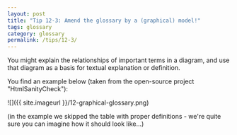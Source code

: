 ```yaml
---
layout: post
title: "Tip 12-3: Amend the glossary by a (graphical) model!"
tags: glossary
category: glossary
permalink: /tips/12-3/
---
```


You might explain the relationships of important terms in a diagram,
and use that diagram as a basis for textual explanation or definition.

You find an example below (taken from the open-source project "HtmlSanityCheck"):

![]({{ site.imageurl }}/12-graphical-glossary.png)

(in the example we skipped the table with proper definitions - we're quite sure
you can imagine how it should look like...)
